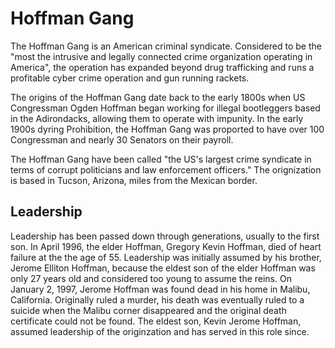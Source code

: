 # Hoffman Gang

The Hoffman Gang is an American criminal syndicate. Considered to be the "most the intrusive and legally connected crime organization operating in America", the operation has expanded beyond drug trafficking and runs a profitable cyber crime operation and gun running rackets. 

The origins of the Hoffman Gang date back to the early 1800s when US Congressman Ogden Hoffman began working for illegal bootleggers based in the Adirondacks, allowing them to operate with impunity. In the early 1900s dyring Prohibition, the Hoffman Gang was proported to have over 100 Congressman and nearly 30 Senators on their payroll.

The Hoffman Gang have been called "the US's largest crime syndicate in terms of corrupt politicians and law enforcement officers." The orignization is based in Tucson, Arizona, miles from the Mexican border.

## Leadership

Leadership has been passed down through generations, usually to the first son. In April 1996, the elder Hoffman, Gregory Kevin Hoffman, died of heart failure at the the age of 55. Leadership was initially assumed by his brother, Jerome Elliton Hoffman, because the eldest son of the elder Hoffman was only 27 years old and considered too young to assume the reins. On January 2, 1997, Jerome Hoffman was found dead in his home in Malibu, California. Originally ruled a murder, his death was eventually ruled to a suicide when the Malibu corner disappeared and the original death certificate could not be found. The eldest son, Kevin Jerome Hoffman, assumed leadership of the originzation and has served in this role since.